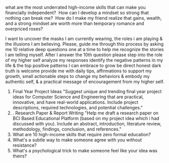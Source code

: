 what are the most underrated high-income skills that can make you financially independent?
 How can I develop a mindset so strong that nothing can break me?
 How do I make my friend realize that gains, wealth, and a strong mindset are worth more than temporary romance and overpriced roses?

I want to uncover the masks I am currently wearing, the roles i am playing & the illusions I am believing. Please, guide me through this process by asking me 10 relative deep questions one at a time to help me recognize the stories I am telling myself. After I answer the 10th question please step into the role of my higher self analyze my responses identify the negative patterns in my life & the top positive patterns I can embrace to grow be direct honest dark truth is welcome provide me with daily tips, affirmations to support my growth, small actionable steps to change my behaviors & embody my authentic self, & a practical message of encouragement from my higher self.


1. Final Year Project Ideas "Suggest unique and trending final year project ideas for Computer Science and Engineering that are practical, innovative, and have real-world applications. Include project descriptions, required technologies, and potential challenges."
2. . Research Paper & Report Writing "Help me draft a research paper on BCI Based Educational Platform (based on my project idea which i had discussed with you). Include an abstract, introduction, literature review, methodology, findings, conclusion, and references."
3. What are 10 high-income skills that require zero formal education?
4. What's a subtle way to make someone agree with you without resistance?
5. What's a psychological trick to make someone feel like your idea was theirs?